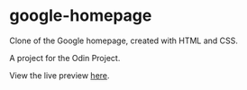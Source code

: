 # google-homepage
<p>Clone of the Google homepage, created with HTML and CSS.</p>
<p>A project for the Odin Project.</p>
View the live preview <a href="https://natashendor.github.io/google-homepage/" target="_blank">here</a>.
